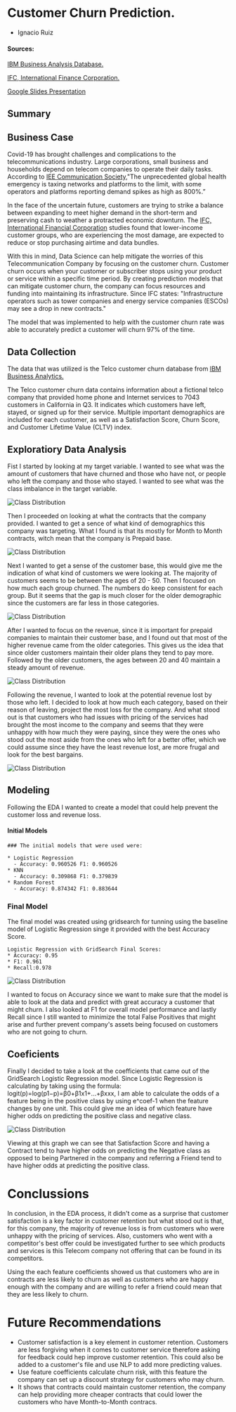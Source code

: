 # Customer Churn Prediction.

- Ignacio Ruiz


#### Sources:
[IBM Business Analysis Database.](https://community.ibm.com/community/user/businessanalytics/blogs/steven-macko/2019/07/11/telco-customer-churn-1113)

[IFC, International Finance Corporation.](https://www.ifc.org/wps/wcm/connect/1d490aec-4d57-4cbf-82b3-d6842eecd9b2/IFC-Covid19-Telecommunications_final_web_2.pdf?MOD=AJPERES&CVID=n9nxogP)

[Google Slides Presentation](https://docs.google.com/presentation/d/1sbrrnp-03OZq6gC47VAPRnK9-BAJgguWWhO5KQsPq78/edit?usp=sharing)


## Summary

## Business Case

Covid-19 has brought challenges and complications to the telecommunications industry. Large corporations, small business and households depend on telecom companies to operate their daily tasks. According to [IEE Communication Society,](https://techblog.comsoc.org/2020/08/27/covid-19-challenges-faced-by-telcos-and-impact-on-the-telecom-sector/)"The unprecedented global health emergency is taxing networks and platforms to the limit, with some operators and platforms reporting demand spikes as high as 800%.”

In the face of the uncertain future, customers are trying to strike a balance between expanding to meet higher demand in the short-term and preserving cash to weather a protracted economic downturn. The [IFC, International Financial Corporation](https://www.ifc.org/wps/wcm/connect/1d490aec-4d57-4cbf-82b3-d6842eecd9b2/IFC-Covid19-Telecommunications_final_web_2.pdf?MOD=AJPERES&CVID=n9nxogP) studies found that lower-income customer groups, who are experiencing the most damage, are expected to reduce or stop purchasing airtime and data bundles. 

With this in mind, Data Science can help mitigate the worries of this Telecommunication Company by focusing on the customer churn. Customer churn occurs when your customer or subscriber stops using your product or service within a specific time period. By creating prediction models that can mitigate customer churn, the company can focus resources and funding into maintaining its infrastructure. Since IFC states: "Infrastructure operators such as tower companies and energy service companies (ESCOs) may see a drop in new contracts."

The model that was implemented to help with the customer churn rate was able to accurately predict a customer will churn 97% of the time. 



## Data Collection

The data that was utilized is the Telco customer churn database from [IBM Business Analytics.](https://community.ibm.com/community/user/businessanalytics/blogs/steven-macko/2019/07/11/telco-customer-churn-1113)

The Telco customer churn data contains information about a fictional telco company that provided home phone and Internet services to 7043 customers in California in Q3. It indicates which customers have left, stayed, or signed up for their service. Multiple important demographics are included for each customer, as well as a Satisfaction Score, Churn Score, and Customer Lifetime Value (CLTV) index.

## Exploratiory Data Analysis
Fist I started by looking at my target variable. I wanted to see what was the amount of customers that have churned and those who have not, or people who left the company and those who stayed. I wanted to see what was the class imbalance in the target variable. 

<img src="Images/Target.png" alt="Class Distribution">

Then I proceeded on looking at what the contracts that the company provided. I wanted to get a sence of what kind of demographics this company was targeting. What I found is that its mostly for Month to Month contracts, witch mean that the company is Prepaid base. 

<img src="Images/contract.png" alt="Class Distribution">

Next I wanted to get a sense of the customer base, this would give me the indication of what kind of customers we were looking at. The majority of customers seems to be between the ages of 20 - 50. Then I focused on how much each group churned. The numbers do keep consistent for each group. But it seems that the gap is much closer for the older demographic since the customers are far less in those categories.

<img src="Images/churn_age.png" alt="Class Distribution">

After I wanted to focus on the revenue, since it is important for prepaid companies to maintain their customer base, and I found out that most of the higher revenue came from the older categories. This gives us the idea that since older customers maintain their older plans they tend to pay more. Followed by the older customers, the ages between 20 and 40 maintain a steady amount of revenue.

<img src="Images/revenue_age.png" alt="Class Distribution">

Following the revenue, I wanted to look at the potential revenue lost by those who left. I decided to look at how much each category, based on their reason of leaving, project the most loss for the company. And what stood out is that customers who had issues with pricing of the services had brought the most income to the company and seems that they were unhappy with how much they were paying, since they were the ones who stood out the most aside from the ones who left for a better offer, which we could assume since they have the least revenue lost, are more frugal and look for the best bargains.

<img src="Images/Unknown-1.png" alt="Class Distribution">

## Modeling
Following the EDA I wanted to create a model that could help prevent the customer loss and revenue loss. 

#### Initial Models
```
### The initial models that were used were:

* Logistic Regression
  - Accuracy: 0.960526 F1: 0.960526
* KNN
  - Accuracy: 0.309868 F1: 0.379839
* Random Forest
  - Accuracy: 0.874342 F1: 0.883644
```
### Final Model
The final model was created using gridsearch for tunning using the baseline model of Logistic Regression singe it provided with the best Accuracy Score.
```
Logistic Regression with GridSearch Final Scores:
* Accuracy: 0.95
* F1: 0.961
* Recall:0.978
```

<img src="Images/matrix.png" alt="Class Distribution">

I wanted to focus on Accuracy since we want to make sure that the model is able to look at the data and predict with great accuracy a customer that might churn. I also looked at F1 for overall model performance and lastly Recall since I still wanted to minimize the total False Positives that might arise and further prevent company's assets being focused on customers who are not going to churn. 

## Coeficients

Finally I decided to take a look at the coefficients that came out of the GridSearch Logistic Regression model. Since Logistic Regression is calculating by taking using the formula: logit(p)=log(p1−p)=β0+β1x1+...+βxxx, I am able to calculate the odds of a feature being in the positive class by using e^coef-1 when the feature changes by one unit. This could give me an idea of which feature have higher odds on predicting the positive class and negative class.

<img src="Images/Model_coef.png" alt="Class Distribution">

Viewing at this graph we can see that Satisfaction Score and having a Contract tend to have higher odds on predicting the Negative class as opposed to being Partnered in the company and referring a Friend tend to have higher odds at predicting the positive class.

# Conclussions

In conclusion, in the EDA process, it didn't come as a surprise that customer satisfaction is a key factor in customer retention but what stood out is that, for this company, the majority of revenue loss is from customers who were unhappy with the pricing of services. Also, customers who went with a competitor's best offer could be investigated further to see which products and services is this Telecom company not offering that can be found in its competitors.

Using the each feature coefficients showed us that customers who are in contracts are less likely to churn as well as customers who are happy enough with the company and are willing to refer a friend could mean that they are less likely to churn.

# Future Recommendations 
* Customer satisfaction is a key element in customer retention. Customers are less forgiving when it comes to customer service therefore asking for feedback could hep improve customer retention. This could also be added to a customer's file and use NLP to add more predicting values.
* Use feature coefficients calculate churn risk, with this feature the company can set up a discount strategy for customers who may churn.
* It shows that contracts could maintain customer retention, the company can help providing more cheaper contracts that could lower the customers who have Month-to-Month contracs.
